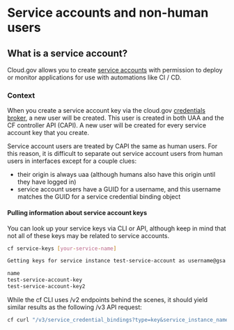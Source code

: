 # Service accounts and non-human users

## What is a service account?

Cloud.gov allows you to create [service accounts](https://cloud.gov/docs/services/cloud-gov-service-account/) with permission to deploy or monitor applications for use with automations like CI / CD.

### Context

When you create a service account key via the cloud.gov [credentials broker](https://github.com/cloud-gov/uaa-credentials-broker), a new user will be created. This user is created in both UAA and the CF controller API (CAPI). A new user will be created for every service account key that you create.

Service account users are treated by CAPI the same as human users. For this reason, it is difficult to separate out service account users from human users in interfaces except for a couple clues:

- their origin is always uaa (although humans also have this origin until they have logged in)
- service account users have a GUID for a username, and this username matches the GUID for a service credential binding object

#### Pulling information about service account keys

You can look up your service keys via CLI or API, although keep in mind that not all of these keys may be related to service accounts.

```bash
cf service-keys [your-service-name]

Getting keys for service instance test-service-account as username@gsa.gov...

name
test-service-account-key
test-service-account-key2
```

While the cf CLI uses /v2 endpoints behind the scenes, it should yield similar results as the following /v3 API request:

```bash
cf curl "/v3/service_credential_bindings?type=key&service_instance_names=[your-service-name]"
```
